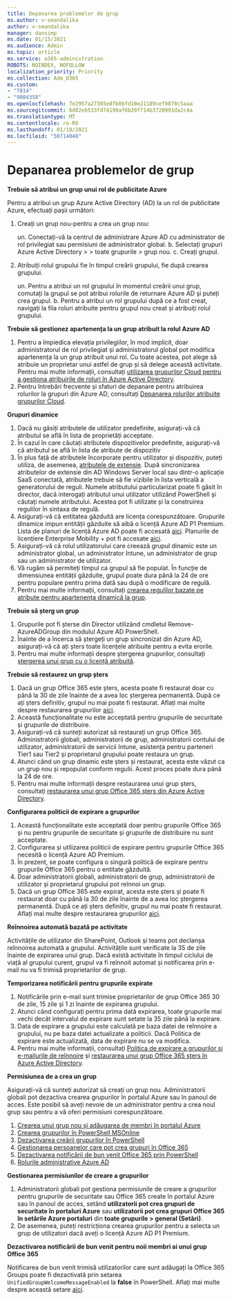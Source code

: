```yaml
---
title: Depanarea problemelor de grup
ms.author: v-smandalika
author: v-smandalika
manager: dansimp
ms.date: 01/15/2021
ms.audience: Admin
ms.topic: article
ms.service: o365-administration
ROBOTS: NOINDEX, NOFOLLOW
localization_priority: Priority
ms.collection: Adm_O365
ms.custom:
- "7814"
- "9004358"
ms.openlocfilehash: 7e2957a27305e8fb0bfd10e21189cef9870c5aaa
ms.sourcegitcommit: 6d02eb533fd74199af6b20f714b3720991da2c4a
ms.translationtype: MT
ms.contentlocale: ro-RO
ms.lasthandoff: 01/18/2021
ms.locfileid: "50714048"
---
```

# <a name="troubleshoot-group-issues"></a>Depanarea problemelor de grup

**Trebuie să atribui un grup unui rol de publicitate Azure**

Pentru a atribui un grup Azure Active Directory (AD) la un rol de publicitate Azure, efectuați pașii următori:

1. Creați un grup nou-pentru a crea un grup nou:

    un. Conectați-vă la centrul de administrare Azure AD cu administrator de rol privilegiat sau permisiuni de administrator global. 
    b. Selectați grupuri Azure Active Directory > > toate grupurile > grup nou. 
    c. Creați grupul.

2. Atribuiți rolul grupului fie în timpul creării grupului, fie după crearea grupului.

    un. Pentru a atribui un rol grupului în momentul creării unui grup, comutați la grupul se pot atribui rolurile de returnare Azure AD și puteți crea grupul.
    b. Pentru a atribui un rol grupului după ce a fost creat, navigați la fila roluri atribuite pentru grupul nou creat și atribuiți rolul grupului.

**Trebuie să gestionez apartenența la un grup atribuit la rolul Azure AD**

1. Pentru a împiedica elevația privilegiilor, în mod implicit, doar administratorul de rol privilegiat și administratorul global pot modifica apartenența la un grup atribuit unui rol. Cu toate acestea, pot alege să atribuie un proprietar unui astfel de grup și să delege această activitate. Pentru mai multe informații, consultați [utilizarea grupurilor Cloud pentru a gestiona atribuirile de roluri în Azure Active Directory](https://docs.microsoft.com/azure/active-directory/roles/groups-concept).
2. Pentru întrebări frecvente și sfaturi de depanare pentru atribuirea rolurilor la grupuri din Azure AD, consultați [Depanarea rolurilor atribuite grupurilor Cloud](https://docs.microsoft.com/azure/active-directory/roles/groups-faq-troubleshooting).

**Grupuri dinamice**

1. Dacă nu găsiți atributele de utilizator predefinite, asigurați-vă că atributul se află în lista de proprietăți acceptate.
2. În cazul în care căutați atributele dispozitivelor predefinite, asigurați-vă că atributul se află în lista de atribute de dispozitiv 
3. În plus față de atributele încorporate pentru utilizator și dispozitiv, puteți utiliza, de asemenea, [atributele de extensie](https://docs.microsoft.com/azure/active-directory/enterprise-users/groups-dynamic-membership#extension-properties-and-custom-extension-properties). După sincronizarea atributelor de extensie din AD Windows Server local sau dintr-o aplicație SaaS conectată, atributele trebuie să fie vizibile în lista verticală a generatorului de reguli. Numele atributului particularizat poate fi găsit în director, dacă interogați atributul unui utilizator utilizând PowerShell și căutați numele atributului. Acestea pot fi utilizate și la construirea regulilor în sintaxa de regulă.
4. Asigurați-vă că entitatea găzduită are licența corespunzătoare. Grupurile dinamice impun entității găzduite să aibă o licență Azure AD P1 Premium. Lista de planuri de licență Azure AD poate fi accesată [aici](https://azure.microsoft.com/pricing/details/active-directory/). Planurile de licențiere Enterprise Mobility + pot fi accesate [aici](https://www.microsoft.com/microsoft-365/enterprise-mobility-security/compare-plans-and-pricing).
5. Asigurați-vă că rolul utilizatorului care creează grupul dinamic este un administrator global, un administrator Intune, un administrator de grup sau un administrator de utilizator.
6. Vă rugăm să permiteți timpul ca grupul să fie populat. În funcție de dimensiunea entității găzduite, grupul poate dura până la 24 de ore pentru populare pentru prima dată sau după o modificare de regulă.
7. Pentru mai multe informații, consultați [crearea regulilor bazate pe atribute pentru apartenența dinamică la grup](https://docs.microsoft.com/azure/active-directory/enterprise-users/groups-dynamic-membership).

**Trebuie să șterg un grup**

1. Grupurile pot fi șterse din Director utilizând cmdletul Remove-AzureADGroup din modulul Azure AD PowerShell.
2. Înainte de a încerca să ștergeți un grup sincronizat din Azure AD, asigurați-vă că ați șters toate licențele atribuite pentru a evita erorile.
3. Pentru mai multe informații despre ștergerea grupurilor, consultați [ștergerea unui grup cu o licență atribuită](https://docs.microsoft.com/azure/active-directory/enterprise-users/licensing-group-advanced#deleting-a-group-with-an-assigned-license).

**Trebuie să restaurez un grup șters**

1. Dacă un grup Office 365 este șters, acesta poate fi restaurat doar cu până la 30 de zile înainte de a avea loc ștergerea permanentă. După ce ați șters definitiv, grupul nu mai poate fi restaurat. Aflați mai multe despre restaurarea grupurilor [aici](https://docs.microsoft.com/azure/active-directory/enterprise-users/groups-restore-deleted).
2. Această funcționalitate nu este acceptată pentru grupurile de securitate și grupurile de distribuire.
3. Asigurați-vă că sunteți autorizat să restaurați un grup Office 365. Administratorii globali, administratorii de grup, administratorii contului de utilizator, administratorii de servicii Intune, asistența pentru parteneri Tier1 sau Tier2 și proprietarul grupului poate restaura un grup.
4. Atunci când un grup dinamic este șters și restaurat, acesta este văzut ca un grup nou și repopulat conform regulii. Acest proces poate dura până la 24 de ore.
5. Pentru mai multe informații despre restaurarea unui grup șters, consultați [restaurarea unui grup Office 365 șters din Azure Active Directory](https://docs.microsoft.com/azure/active-directory/enterprise-users/groups-restore-deleted).

**Configurarea politicii de expirare a grupurilor**

1. Această funcționalitate este acceptată doar pentru grupurile Office 365 și nu pentru grupurile de securitate și grupurile de distribuire nu sunt acceptate.
2. Configurarea și utilizarea politicii de expirare pentru grupurile Office 365 necesită o licență Azure AD Premium.
3. În prezent, se poate configura o singură politică de expirare pentru grupurile Office 365 pentru o entitate găzduită.
4. Doar administratorii globali, administratorii de grup, administratorii de utilizator și proprietarul grupului pot reînnoi un grup.
5. Dacă un grup Office 365 este expirat, acesta este șters și poate fi restaurat doar cu până la 30 de zile înainte de a avea loc ștergerea permanentă. După ce ați șters definitiv, grupul nu mai poate fi restaurat. Aflați mai multe despre restaurarea grupurilor [aici](https://docs.microsoft.com/azure/active-directory/enterprise-users/groups-restore-deleted).

**Reînnoirea automată bazată pe activitate**

Activitățile de utilizator din SharePoint, Outlook și teams pot declanșa reînnoirea automată a grupului. Activitățile sunt verificate la 35 de zile înainte de expirarea unui grup. Dacă există activitate în timpul ciclului de viață al grupului curent, grupul va fi reînnoit automat și notificarea prin e-mail nu va fi trimisă proprietarilor de grup.

**Temporizarea notificării pentru grupurile expirate**

1. Notificările prin e-mail sunt trimise proprietarilor de grup Office 365 30 de zile, 15 zile și 1 zi înainte de expirarea grupului.
2. Atunci când configurați pentru prima dată expirarea, toate grupurile mai vechi decât intervalul de expirare sunt setate la 35 zile până la expirare.
3. Data de expirare a grupului este calculată pe baza datei de reînnoire a grupului, nu pe baza datei actualizate a politicii. Dacă Politica de expirare este actualizată, data de expirare nu se va modifica.
4. Pentru mai multe informații, consultați [Politica de expirare a grupurilor și e-mailurile de reînnoire](https://docs.microsoft.com/azure/active-directory/enterprise-users/groups-lifecycle) și [restaurarea unui grup Office 365 șters în Azure Active Directory](https://docs.microsoft.com/azure/active-directory/enterprise-users/groups-restore-deleted).

**Permisiunea de a crea un grup**

Asigurați-vă că sunteți autorizat să creați un grup nou. Administratorii globali pot dezactiva crearea grupurilor în portalul Azure sau în panoul de acces. Este posibil să aveți nevoie de un administrator pentru a crea noul grup sau pentru a vă oferi permisiuni corespunzătoare.

1. [Crearea unui grup nou și adăugarea de membri în portalul Azure](https://docs.microsoft.com/azure/active-directory/fundamentals/active-directory-groups-create-azure-portal)
2. [Crearea grupurilor în PowerShell MSOnline](https://docs.microsoft.com/azure/active-directory/enterprise-users/groups-settings-v2-cmdlets#create-groups)
3. [Dezactivarea creării grupurilor în PowerShell](https://docs.microsoft.com/azure/active-directory/enterprise-users/groups-settings-v2-cmdlets#disable-group-creation-by-your-users) 
4. [Gestionarea persoanelor care pot crea grupuri în Office 365](https://docs.microsoft.com/microsoft-365/solutions/manage-creation-of-groups) 
5. [Dezactivarea notificării de bun venit Office 365 prin PowerShell](https://docs.microsoft.com/powershell/module/exchange/set-unifiedgroup)
6. [Rolurile administrative Azure AD](https://docs.microsoft.com/azure/active-directory/roles/permissions-reference)

**Gestionarea permisiunilor de creare a grupurilor**

1. Administratorii globali pot gestiona permisiunile de creare a grupurilor pentru grupurile de securitate sau Office 365 create în portalul Azure sau în panoul de acces, setând **utilizatorii pot crea grupuri de securitate în portaluri Azure** sau **utilizatorii pot crea grupuri Office 365 în setările Azure portaluri** din **toate grupurile > general (Setări)**.
2. De asemenea, puteți restricționa crearea grupurilor pentru a selecta un grup de utilizatori dacă aveți o licență Azure AD P1 Premium.

**Dezactivarea notificării de bun venit pentru noii membri ai unui grup Office 365**

Notificarea de bun venit trimisă utilizatorilor care sunt adăugați la Office 365 Groups poate fi dezactivată prin setarea `UnifiedGroupWelcomeMessageEnabled` la **false** în PowerShell. Aflați mai multe despre această setare [aici](https://docs.microsoft.com/powershell/module/exchange/set-unifiedgroup).













